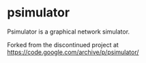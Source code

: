 # psimulator

Psimulator is a graphical network simulator.

Forked from the discontinued project at 
https://code.google.com/archive/p/psimulator/
